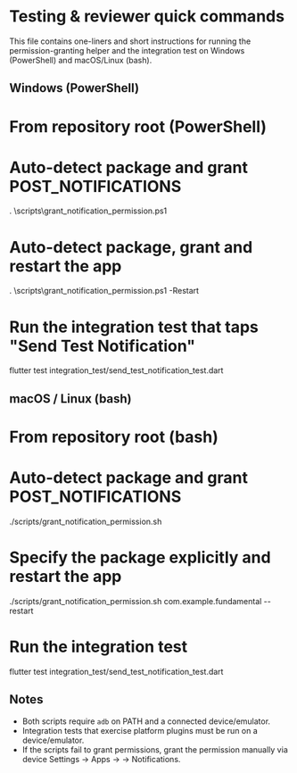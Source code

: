 Testing & reviewer quick commands
=================================

This file contains one-liners and short instructions for running the permission-granting helper and the integration test on Windows (PowerShell) and macOS/Linux (bash).

Windows (PowerShell)
--------------------
# From repository root (PowerShell)
# Auto-detect package and grant POST_NOTIFICATIONS
.
\scripts\grant_notification_permission.ps1

# Auto-detect package, grant and restart the app
.
\scripts\grant_notification_permission.ps1 -Restart

# Run the integration test that taps "Send Test Notification"
flutter test integration_test/send_test_notification_test.dart

macOS / Linux (bash)
---------------------
# From repository root (bash)
# Auto-detect package and grant POST_NOTIFICATIONS
./scripts/grant_notification_permission.sh

# Specify the package explicitly and restart the app
./scripts/grant_notification_permission.sh com.example.fundamental --restart

# Run the integration test
flutter test integration_test/send_test_notification_test.dart

Notes
-----
- Both scripts require `adb` on PATH and a connected device/emulator.
- Integration tests that exercise platform plugins must be run on a device/emulator.
- If the scripts fail to grant permissions, grant the permission manually via device Settings → Apps → <this app> → Notifications.
